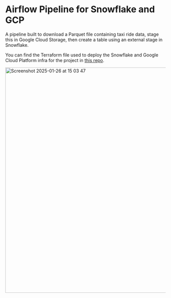 # Airflow Pipeline for Snowflake and GCP

A pipeline built to download a Parquet file containing taxi ride data, stage this in Google Cloud Storage, then create a table using an external stage in Snowflake.

You can find the Terraform file used to deploy the Snowflake and Google Cloud Platform infra for the project in [this repo](https://github.com/jackmulligan-ire/terraform-gcs-snowflake).

<img width="709" alt="Screenshot 2025-01-26 at 15 03 47" src="https://github.com/user-attachments/assets/8e08d1b8-1068-4dad-8f6f-e5cebca85c0b" />
